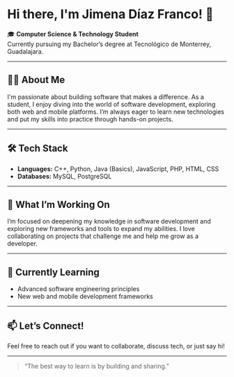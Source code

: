 # Hi there, I'm Jimena Díaz Franco! 👋

🎓 **Computer Science & Technology Student**  
Currently pursuing my Bachelor’s degree at Tecnológico de Monterrey, Guadalajara.

---

## 👩‍💻 About Me

I'm passionate about building software that makes a difference. As a student, I enjoy diving into the world of software development, exploring both web and mobile platforms. I’m always eager to learn new technologies and put my skills into practice through hands-on projects.

---

## 🛠️ Tech Stack

- **Languages:** C++, Python, Java (Basics), JavaScript, PHP, HTML, CSS  
- **Databases:** MySQL, PostgreSQL

---

## 🚀 What I’m Working On

I’m focused on deepening my knowledge in software development and exploring new frameworks and tools to expand my abilities. I love collaborating on projects that challenge me and help me grow as a developer.

---

## 🌱 Currently Learning

- Advanced software engineering principles
- New web and mobile development frameworks

---

## 📫 Let’s Connect!

Feel free to reach out if you want to collaborate, discuss tech, or just say hi!

---

> “The best way to learn is by building and sharing.”
